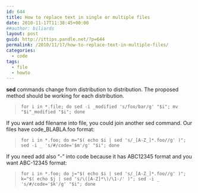 ```yaml
---
id: 644
title: How to replace text in single or multiple files
date: 2010-11-17T11:38:45+00:00
##author: biliards
layout: post
guid: http://ittips.pandle.net/?p=644
permalink: /2010/11/17/how-to-replace-text-in-multiple-files/
categories:
  - code
tags:
  - file
  - howto
---
```

**sed** commands change from distribution to distribution. The proposed method should be working for each distribution.  
> `for i in *.file; do sed -i _modified 's/foo/bar/g' "$i"; mv "$i"_modified "$i"; done`

If you want add filename into file, you could join another sed command. Our files have code_BLABLA.foo format:  
> `for i in *.foo; do m="$( echo $i | sed 's/_[A-Z_]*.foo//g' )";  sed -i _ 's/#/code='$m'/g' "$i"; done`

If you need add also &#8220;-&#8221; into code because it has ABC12345 format and you want ABC-12345 format:  
> `for i in *.foo; do j="$( echo $i | sed 's/_[A-Z_]*.foo//g' )";  k="$( echo $j | sed 's/\([A-Z]*\)/\1-/' )"; sed -i _ 's/#/code='$k'/g' "$i"; done`
